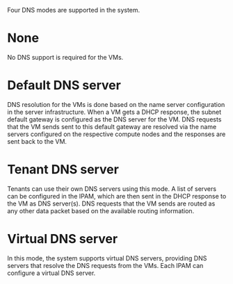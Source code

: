 Four DNS modes are supported in the system.

# None
No DNS support is required for the VMs.

# Default DNS server
DNS resolution for the VMs is done based on the name server configuration in the server infrastructure. When a VM gets a DHCP response, the subnet default gateway is configured as the DNS server for the VM. DNS requests that the VM sends sent to this default gateway are resolved via the name servers configured on the respective compute nodes and the responses are sent back to the VM.

# Tenant DNS server
Tenants can use their own DNS servers using this mode. A list of servers can be configured in the IPAM, which are then sent in the DHCP response to the VM as DNS server(s). DNS requests that the VM sends are routed as any other data packet based on the available routing information.

# Virtual DNS server
In this mode, the system supports virtual DNS servers, providing DNS servers that resolve the DNS requests from the VMs. Each IPAM can configure a virtual DNS server. 
